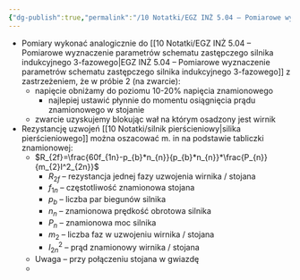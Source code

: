 ```yaml
---
{"dg-publish":true,"permalink":"/10 Notatki/EGZ INŻ 5.04 – Pomiarowe wyznaczenie parametrów schematu zastępczego silnika indukcyjnego 3-fazowego/","tags":["wiedza/zettel"]}
---
```


* Pomiary wykonać analogicznie do [[10 Notatki/EGZ INŻ 5.04 – Pomiarowe wyznaczenie parametrów schematu zastępczego silnika indukcyjnego 3-fazowego\|EGZ INŻ 5.04 – Pomiarowe wyznaczenie parametrów schematu zastępczego silnika indukcyjnego 3-fazowego]] z zastrzeżeniem, że w próbie 2 (na zwarcie):
	* napięcie obniżamy do poziomu 10-20% napięcia znamionowego
		* najlepiej ustawić płynnie do momentu osiągnięcia prądu znamionowego w stojanie
	* zwarcie uzyskujemy blokując wał na którym osadzony jest wirnik
* Rezystancję uzwojeń [[10 Notatki/silnik pierścieniowy\|silika pierścieniowego]] można oszacować m. in na podstawie tabliczki znamionowej:
	* $R_{2f}=\frac{60f_{1n}-p_{b}*n_{n}}{p_{b}*n_{n}}*\frac{P_{n}}{m_{2}I^2_{2n}}$
		* $R_{2f}$ – rezystancja jednej fazy uzwojenia wirnika / stojana
		* $f_{1n}$ – częstotliwość znamionowa stojana
		* $p_{b}$ – liczba par biegunów silnika
		* $n_{n}$ – znamionowa prędkość obrotowa silnika
		* $P_{n}$ – znamionowa moc silnika
		* $m_{2}$ – liczba faz w uzwojeniu wirnika / stojana
		* $I^2_{2n}$ – prąd znamionowy wirnika / stojana
	* Uwaga – przy połączeniu stojana w gwiazdę
	* 